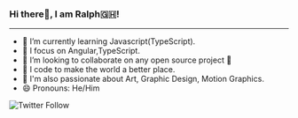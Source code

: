 ### Hi there👋, I am Ralph🇬🇭!
---

- 🌱 I’m currently learning Javascript(TypeScript).
- 🧠 I focus on Angular,TypeScript.
- 👯 I’m looking to collaborate on any open source project 🤝
- 💪 I code to make the world a better place.
- 🧩 I'm also passionate about Art, Graphic Design, Motion Graphics. 
- 😄 Pronouns: He/Him

![Twitter Follow](https://img.shields.io/twitter/follow/ralphmensah_?label=follow%20me%20on%20Twitter&style=social)




